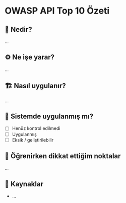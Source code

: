 # OWASP API Top 10 Özeti

## 🔎 Nedir?
...

## ⚙️ Ne işe yarar?
...

## 🏗️ Nasıl uygulanır?
...

## 🧪 Sistemde uygulanmış mı?
- [ ] Henüz kontrol edilmedi
- [ ] Uygulanmış
- [ ] Eksik / geliştirilebilir

## 🧠 Öğrenirken dikkat ettiğim noktalar
...

## 📌 Kaynaklar
- ...
